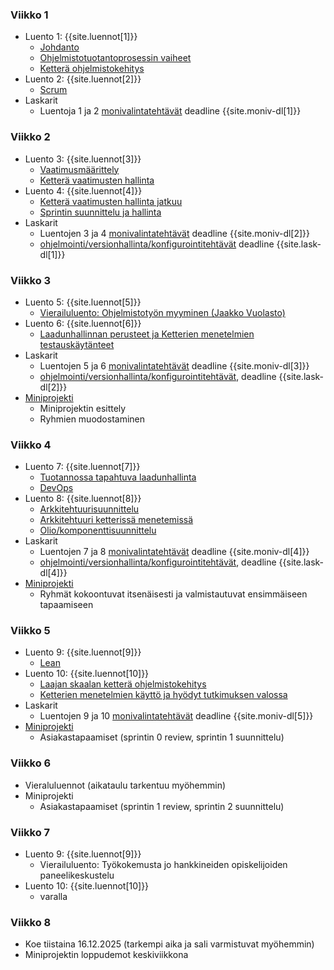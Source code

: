 ### Viikko 1

- Luento 1: {{site.luennot[1]}}
  - [Johdanto](/osa0)
  - [Ohjelmistotuotantoprosessin vaiheet](/osa1#ohjelmistotuotanto-ja-sen-osa-alueet)
  - [Ketterä ohjelmistokehitys](/osa1#ketterä-ohjelmistokehitys)
- Luento 2: {{site.luennot[2]}}
  - [Scrum](/osa1#scrum)
- Laskarit
  - Luentoja 1 ja 2 <a href="{{site.stats_url}}/teoriatehtavat-osa-1">monivalintatehtävät</a> deadline {{site.moniv-dl[1]}}

### Viikko 2

- Luento 3: {{site.luennot[3]}}
  - [Vaatimusmäärittely](/osa2#vaatimusmäärittely)
  - [Ketterä vaatimusten hallinta](/osa2#user-story)
- Luento 4: {{site.luennot[4]}}
  - [Ketterä vaatimusten hallinta jatkuu](/osa2#user-story)
  - [Sprintin suunnittelu ja hallinta](/osa2#sprintin-suunnittelu) 
- Laskarit
  - Luentojen 3 ja 4 <a href="{{site.stats_url}}/teoriatehtavat-osa-2">monivalintatehtävät</a> deadline {{site.moniv-dl[2]}}
  - [ohjelmointi/versionhallinta/konfigurointitehtävät](/tehtavat1) deadline {{site.lask-dl[1]}}

### Viikko 3

- Luento 5: {{site.luennot[5]}} 
  - [Vierailuluento: Ohjelmistotyön myyminen (Jaakko Vuolasto)](/osa3)
- Luento 6: {{site.luennot[6]}} 
  - [Laadunhallinnan perusteet ja Ketterien menetelmien testauskäytänteet](/osa3)
- Laskarit
  - Luentojen 5 ja 6 <a href="{{site.stats_url}}/teoriatehtavat-osa-3">monivalintatehtävät</a> deadline {{site.moniv-dl[3]}}
  - [ohjelmointi/versionhallinta/konfigurointitehtävät](/tehtavat2), deadline {{site.lask-dl[2]}}
- [Miniprojekti](/miniprojekti)
  - Miniprojektin esittely
  - Ryhmien muodostaminen

### Viikko 4

- Luento 7: {{site.luennot[7]}}
  - [Tuotannossa tapahtuva laadunhallinta](/osa3#tuotannossa-tapahtuva-testaaminen-ja-laadunhallinta)
  - [DevOps](/osa3#devops)
- Luento 8: {{site.luennot[8]}} 
  - [Arkkitehtuurisuunnittelu](/osa4#ohjelmiston-arkkitehtuuri)
  - [Arkkitehtuuri ketterissä menetemissä](/osa4#arkkitehtuuri-ketterissä-menetelmissä)
  - [Olio/komponenttisuunnittelu](/osa4#olio--ja-komponenttisuunnittelu)
- Laskarit
  - Luentojen 7 ja 8 <a href="{{site.stats_url}}/teoriatehtavat-osa-4">monivalintatehtävät</a> deadline {{site.moniv-dl[4]}}
  - [ohjelmointi/versionhallinta/konfigurointitehtävät](/tehtavat4), deadline {{site.lask-dl[4]}}
- [Miniprojekti](/miniprojekti)
  - Ryhmät kokoontuvat itsenäisesti ja valmistautuvat ensimmäiseen tapaamiseen


### Viikko 5

- Luento 9: {{site.luennot[9]}}
  - [Lean](/osa5#lean)
- Luento 10: {{site.luennot[10]}} 
  - [Laajan skaalan ketterä ohjelmistokehitys](/osa5#laajan-skaalan-ketter%C3%A4-ohjelmistokehitys)
  - [Ketterien menetelmien käyttö ja hyödyt tutkimuksen valossa](/osa5#ketterien-menetelmien-käyttö-ja-hyödyt-tutkimuksen-valossa)
- Laskarit
  - Luentojen 9 ja 10 <a href="{{site.stats_url}}/teoriatehtavat-osa-5">monivalintatehtävät</a> deadline {{site.moniv-dl[5]}}
- [Miniprojekti](/miniprojekti)
  - Asiakastapaamiset (sprintin 0 review, sprintin 1 suunnittelu)

### Viikko 6

- Vieraluluennot (aikataulu tarkentuu myöhemmin)
- Miniprojekti
  - Asiakastapaamiset (sprintin 1 review, sprintin 2 suunnittelu)

### Viikko 7

- Luento 9: {{site.luennot[9]}}
  - Vierailuluento: Työkokemusta jo hankkineiden opiskelijoiden paneelikeskustelu 
- Luento 10: {{site.luennot[10]}} 
  - varalla

    
### Viikko 8

- Koe tiistaina 16.12.2025 (tarkempi aika ja sali varmistuvat myöhemmin)
- Miniprojektin loppudemot keskiviikkona